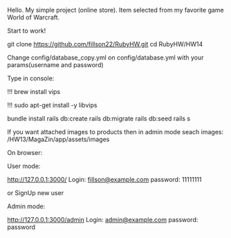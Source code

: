 Hello. My simple project (online store). 
Item selected from my favorite game World of Warcraft.

Start to work!

git clone https://github.com/fillson22/RubyHW.git
cd RubyHW/HW14

Change config/database_copy.yml on config/database.yml with your params(username and password)

Type in console:

!!! brew install vips

!!! sudo apt-get install -y libvips

bundle install
rails db:create
rails db:migrate
rails db:seed
rails s

If you want attached images to products then
in admin mode seach images: /HW13/MagaZin/app/assets/images

On browser:

User mode:

http://127.0.0.1:3000/
Login: fillson@example.com
password: 11111111 

or SignUp new user

Admin mode:

http://127.0.0.1:3000/admin
Login: admin@example.com
password: password
